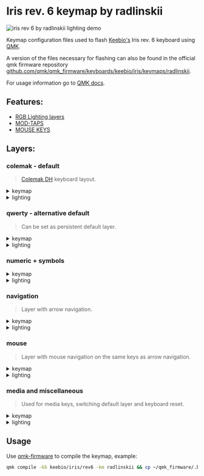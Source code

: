 # Iris rev. 6 keymap by radlinskii

![iris rev  6 by radlinskii lighting demo](https://user-images.githubusercontent.com/26116041/177010817-b87bbca4-4e71-4278-81b6-b85b6e5f978c.gif)

Keymap configuration files used to flash [Keebio's](https://keeb.io) Iris rev. 6 keyboard using [QMK](https://qmk.fm).

A version of the files necessary for flashing can also be found in the official qmk firmware repository [github.com/qmk/qmk_firmware/keyboards/keebio/iris/keymaps/radlinskii](https://github.com/qmk/qmk_firmware/tree/master/keyboards/keebio/iris/keymaps/radlinskii).

For usage information go to [QMK docs](https://docs.qmk.fm/#/newbs).

## Features:

-   [RGB Lighting layers](https://docs.qmk.fm/#/feature_rgblight?id=lighting-layers)
-   [MOD-TAPS](https://docs.qmk.fm/#/mod_tap)
-   [MOUSE KEYS](https://docs.qmk.fm/#/keycodes?id=mouse-keys)

## Layers:

### colemak - default

> [Colemak DH](https://colemakmods.github.io/mod-dh/) keyboard layout.

<details>
    <summary>
        keymap
    </summary>

<img width="800" alt="colemak layer keymap" src="https://user-images.githubusercontent.com/26116041/173403537-f2222651-c8ea-4c8b-b828-97520a222344.png">

</details>
<details>
    <summary>
        lighting
    </summary>

<img width="800" alt="colemak layer lighting" src="https://user-images.githubusercontent.com/26116041/173681398-cdcff1a5-ae79-4409-950a-1b671c350f07.jpeg">

</details>

### qwerty - alternative default

> Can be set as persistent default layer.

<details>
    <summary>
        keymap
    </summary>

<img width="800" alt="qwerty layer keymap" src="https://user-images.githubusercontent.com/26116041/173403371-1551976a-2f95-4dbd-ba07-96936651871d.png">

</details>
<details>
    <summary>
        lighting
    </summary>

<img width="800" alt="qwerty layer lighting" src="https://user-images.githubusercontent.com/26116041/173681525-aee3c927-995a-4f83-b688-ed8bfd3f8bb6.jpeg">

</details>

### numeric + symbols

<details>
    <summary>
        keymap
    </summary>

<img width="800" alt="numeric and symbols layer keymap" src="https://user-images.githubusercontent.com/26116041/177011426-a3fcc280-02ca-48c4-80a1-30d793bf13d5.png">

</details>
<details>
    <summary>
        lighting
    </summary>

<img width="800" alt="numeric and symbols layer lighting" src="https://user-images.githubusercontent.com/26116041/173681689-0b864e35-0e02-4204-a469-6e872e704903.jpeg">

</details>

### navigation

> Layer with arrow navigation.

<details>
    <summary>
        keymap
    </summary>

<img width="800" alt="navigation layer keymap" src="https://user-images.githubusercontent.com/26116041/173408142-1e1c297e-57db-42f8-bc18-a04dd4e202c9.png">

</details>
<details>
    <summary>
        lighting
    </summary>

<img width="800" alt="navigation layer lighting" src="https://user-images.githubusercontent.com/26116041/173681859-fa6f071a-98e9-48f8-a9a0-76d7510b302a.jpeg">

</details>

### mouse

> Layer with mouse navigation on the same keys as arrow navigation.

<details>
    <summary>
        keymap
    </summary>

<img width="800" alt="mouse layer keymap" src="https://user-images.githubusercontent.com/26116041/173402955-050ffd77-7b60-45dc-8e89-54cd43793132.png">

</details>
<details>
    <summary>
        lighting
    </summary>

<img width="800" alt="mouse layer lighting" src="https://user-images.githubusercontent.com/26116041/173682436-07c32e5e-f415-463d-8c93-d2cbd4e406a1.jpeg">

</details>

### media and miscellaneous

> Used for media keys, switching default layer and keyboard reset.

<details>
    <summary>
        keymap
    </summary>

<img width="800" alt="media and miscellaneous layer keymap" src="https://user-images.githubusercontent.com/26116041/173402837-75ce8ab1-7fbe-454b-b165-b22d171f9ad1.png">

</details>
<details>
    <summary>
        lighting
    </summary>

<img width="800" alt="media and miscellaneous layer lighting" src="https://user-images.githubusercontent.com/26116041/173682188-3eab9c09-d466-4729-89ac-48e09f55564c.jpeg">

</details>

## Usage

Use [qmk-firmware](https://qmk.fm) to compile the keymap, example:

```bash
qmk compile -kb keebio/iris/rev6 -km radlinskii && cp ~/qmk_firmware/.build/keebio_iris_rev6_radlinskii.hex ~/Desktop/keebio_iris_rev6_radlinskii.hex
```

